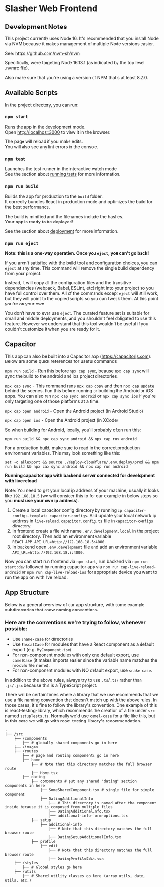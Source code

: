 # Slasher Web Frontend

## Development Notes

This project currently uses Node 16.  It's recommended that you install Node via NVM because it makes management of multiple Node versions easier.

See: https://github.com/nvm-sh/nvm

Specifically, were targeting Node 16.13.1 (as indicated by the top level .nvmrc file).

Also make sure that you're using a version of NPM that's at least 8.2.0.

## Available Scripts

In the project directory, you can run:

### `npm start`

Runs the app in the development mode.\
Open [http://localhost:3000](http://localhost:3000) to view it in the browser.

The page will reload if you make edits.\
You will also see any lint errors in the console.

### `npm test`

Launches the test runner in the interactive watch mode.\
See the section about [running tests](https://facebook.github.io/create-react-app/docs/running-tests) for more information.

### `npm run build`

Builds the app for production to the `build` folder.\
It correctly bundles React in production mode and optimizes the build for the best performance.

The build is minified and the filenames include the hashes.\
Your app is ready to be deployed!

See the section about [deployment](https://facebook.github.io/create-react-app/docs/deployment) for more information.

### `npm run eject`

**Note: this is a one-way operation. Once you `eject`, you can't go back!**

If you aren't satisfied with the build tool and configuration choices, you can `eject` at any time. This command will remove the single build dependency from your project.

Instead, it will copy all the configuration files and the transitive dependencies (webpack, Babel, ESLint, etc) right into your project so you have full control over them. All of the commands except `eject` will still work, but they will point to the copied scripts so you can tweak them. At this point you're on your own.

You don't have to ever use `eject`. The curated feature set is suitable for small and middle deployments, and you shouldn't feel obligated to use this feature. However we understand that this tool wouldn't be useful if you couldn't customize it when you are ready for it.

## Capacitor

This app can also be built into a Capacitor app (https://capacitorjs.com).  Below are some quick references for useful commands:

`npm run build` - Run this before `npx cap sync`, beause `npx cap sync` will sync the build to the android and ios project directories.

`npx cap sync` - This command runs `npx cap copy` and then `npx cap update` behind the scenes.  Run this before running or building the Android or iOS apps.  You can also run `npx cap sync android` or `npx cap sync ios` if you're only targeting one of those platforms at a time.

`npx cap open android` - Open the Android project (in Android Studio)

`npx cap open ios` - Open the Android project (in XCode)

So when building for Android, locally, you'll probably often run this:

`npm run build && npx cap sync android && npx cap run android`

For a production build, make sure to read in the correct production environment variables.  This may look something like this:

`set -o allexport && source ./deploy-cloudflare/.env.deploy/prod && npm run build && npx cap sync android && npx cap run android`

**Running capacitor app with backend server connected for development with live reload**

Note: You need to get your local ip address of your machine, usually it looks like `192.168.18.5` (we will consider this ip for our example in below steps so you **must use your own ip address**).

1. Create a local capacitor config directory by running `cp capacitor-configs-template capacitor-configs`. And update your local network ip address in `live-reload.capacitor.config.ts` file in `capacitor-configs` directory.
2. In frontend create a file with name `.env.development.local` in the project root directory. Then add an environment variable `REACT_APP_API_URL=http://192.168.18.5:4000`.
3. In backend open `.env.development` file and add an environment variable `API_URL=http://192.168.18.5:4000`.

Now you can start run frontend via `npm start`, run backend via `npm run start:dev` followed by running capacitor app via `npm run cap-live-reload-android` or `npm run cap-live-reload-ios` for appropriate device you want to run the app on with live reload.
## App Structure

Below is a general overview of our app structure, with some example subdirectories that show naming conventions.

### Here are the conventions we're trying to follow, whenever possible:
- Use `snake-case` for directories
- Use `PascalCase` for modules that have a React component as a default export (e.g. `MyComponent.tsx`)
- For non-component modules with only one default export, use `camelCase` (it makes imports easier since the variable name matches the module file name).
- For non-component modules with NO default export, use `snake-case`.

In addition to the above rules, always try to use `.ts`/`.tsx` rather than `.js/.jsx` because this is a TypeScript project.

There will be certain times where a library that we use recommends that we use a file naming convention that doesn't match up with the above rules.  In those cases, it's fine to follow the library's convention.  One example of this is react-testing-library, which recommends the creation of a file under `src` named `setupTests.ts`.  Normally we'd use `camel-case` for a file like this, but in this case we will go with react-testing-library's recommendation.

```
.
|── /src
    ├── /components
        ├── # globally shared components go in here
    ├── /images
    ├── /routes
        ├── # page and routing components go in here
        ├── home
            ├── # Note that this directory matches the full browser route
            ├── Home.tsx
        ├── dating
            ├── components # put any shared "dating" section components in here
                ├── SomeSharedComponent.tsx # single file for simple component
                ├── DatingAdditionalInfo
                    ├── # This directory is named after the component inside because it is composed from multiple files
                    ├── DatingAdditionalInfo.tsx
                    ├── additional-info-form-options.tsx
            ├── setup
                ├── additional-info
                    ├── # Note that this directory matches the full browser route
                    ├── DatingSetupAdditionalInfo.tsx
            ├── profile
                ├── edit
                    ├── # Note that this directory matches the full browser route
                    ├── DatingProfileEdit.tsx
    ├── /styles
        ├── # Global styles go here
    ├── /utils
        ├── # Shared utility classes go here (array utils, date, utils, etc.)
```
